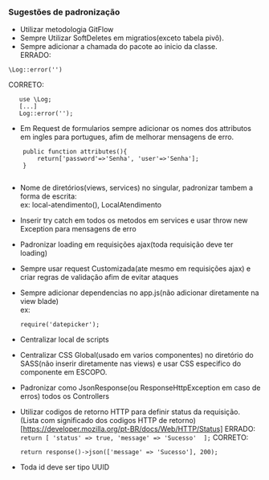### Sugestões de padronização
- Utilizar metodologia GitFlow 
- Sempre Utilizar SoftDeletes em migratios(exceto tabela pivô).
- Sempre adicionar a chamada do pacote ao inicio da classe. \
 ERRADO: 
 ```
 \Log::error('')
 ```
 CORRETO:
 ```
	use \Log;
    [...]
	Log::error('');
```
- Em Request de formularios sempre adicionar os nomes dos attributos em ingles para portugues, afim de melhorar mensagens de erro.
```
	public function attributes(){
		return['password'=>'Senha', 'user'=>'Senha'];
	}
	
```

- Nome de diretórios(views, services) no singular, padronizar tambem a forma de escrita: \
ex: local-atendimento(), LocalAtendimento


- Inserir try catch em todos os metodos em services e usar throw new Exception para mensagens de erro

- Padronizar loading em requisições ajax(toda requisição deve ter loading)

- Sempre usar request Customizada(ate mesmo em requisições ajax) e criar regras de validação afim de evitar ataques

- Sempre adicionar dependencias no app.js(não adicionar diretamente na view blade) \
ex: 
    ```
    require('datepicker');
    ```

- Centralizar local de scripts 

- Centralizar CSS Global(usado em varios componentes) no diretório do SASS(não inserir diretamente nas views) e usar CSS especifico do componente em ESCOPO.
- Padronizar como JsonResponse(ou ResponseHttpException em caso de erros) todos os Controllers
- Utilizar codigos de retorno HTTP para definir status da requisição. \
(Lista com significado dos codigos HTTP de retorno)[https://developer.mozilla.org/pt-BR/docs/Web/HTTP/Status]
    ERRADO:
       ```
       return [
          'status' => true,
          'message' => 'Sucesso' 
        ];
        ```
    CORRETO:
    ```
    return response()->json(['message' => 'Sucesso'], 200);
    ```
- Toda id deve ser tipo UUID


